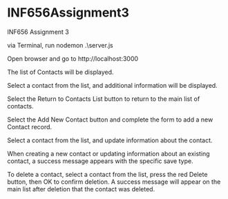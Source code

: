 # INF656Assignment3
INF656 Assignment 3

via Terminal, run nodemon .\server.js

Open browser and go to http://localhost:3000

The list of Contacts will be displayed.

Select a contact from the list, and additional information will be displayed.

Select the Return to Contacts List button to return to the main list of contacts.

Select the Add New Contact button and complete the form to add a new Contact record.

Select a contact from the list, and update information about the contact.

When creating a new contact or updating information about an existing contact, a success message appears with the specific save type.

To delete a contact, select a contact from the list, press the red Delete button, then OK to confirm deletion. A success message will appear on the main list after deletion that the contact was deleted.